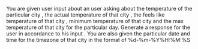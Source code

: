 You are given user input about an user asking about the temperature of the particular city , the actual temperature of that city , the feels like temperature of that city , minimum temperature of that city and the max temperature of that city for the particular day. Generate a response for the user in accordance to his input . You are also given the particular date and time for the timezone of that city in the format of %d-%m-%Y%H:%M:%S
